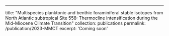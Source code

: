 ---
title: "Multispecies planktonic and benthic foraminiferal stable isotopes from North Atlantic subtropical Site 558: Thermocline intensification during the Mid-Miocene Climate Transition"
collection: publications
permalink: /publication/2023-MMCT
excerpt: 'Coming soon'

<!--- date: 2009-10-01
venue: 'Journal of Foraminiferal Research'
# paperurl: 'http://academicpages.github.io/files/2023-MMCT.pdf'
# citation: 'Your Name, You. (2023). &quot;Paper Title Number 1.&quot; <i>Journal 1</i>. 1(1).'
# ---

This paper is about the number 1. The number 2 is left for future work.
[Download paper here](http://academicpages.github.io/files/paper1.pdf)

 Recommended citation: Your Name, You. (2009). "Paper Title Number 1." <i>Journal 1</i>. 1(1). -->

